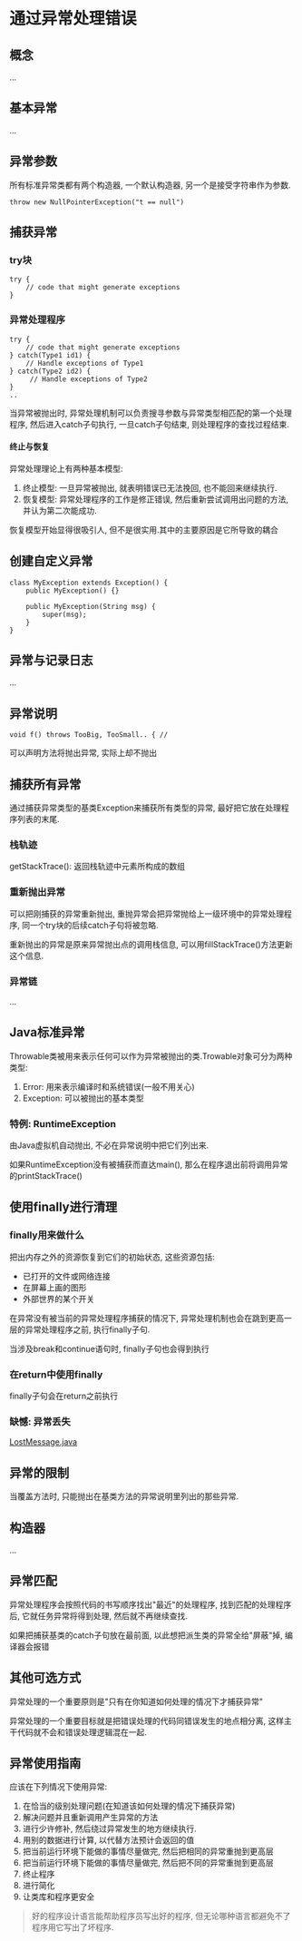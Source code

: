 # 通过异常处理错误
## 概念
...

## 基本异常
...

## 异常参数
所有标准异常类都有两个构造器, 一个默认构造器, 另一个是接受字符串作为参数.  

`throw new NullPointerException("t == null")`

## 捕获异常
### try块
```$xslt
try {
    // code that might generate exceptions
}
```

### 异常处理程序
```$xslt
try {
    // code that might generate exceptions
} catch(Type1 id1) {
    // Handle exceptions of Type1
} catch(Type2 id2) {
     // Handle exceptions of Type2
}
..
```  

当异常被抛出时, 异常处理机制可以负责搜寻参数与异常类型相匹配的第一个处理程序, 然后进入catch子句执行, 一旦catch子句结束, 则处理程序的查找过程结束.  

#### 终止与恢复
异常处理理论上有两种基本模型:
1. 终止模型: 一旦异常被抛出, 就表明错误已无法挽回, 也不能回来继续执行.
2. 恢复模型: 异常处理程序的工作是修正错误, 然后重新尝试调用出问题的方法, 并认为第二次能成功.

恢复模型开始显得很吸引人, 但不是很实用.其中的主要原因是它所导致的耦合 

## 创建自定义异常
```$xslt
class MyException extends Exception() {
    public MyException() {}
    
    public MyException(String msg) {
        super(msg);
    }
}
```

## 异常与记录日志
...

## 异常说明
`void f() throws TooBig, TooSmall.. { //`  

可以声明方法将抛出异常, 实际上却不抛出  

## 捕获所有异常
通过捕获异常类型的基类Exception来捕获所有类型的异常, 最好把它放在处理程序列表的末尾.  

### 栈轨迹
getStackTrace(): 返回栈轨迹中元素所构成的数组

### 重新抛出异常
可以把刚捕获的异常重新抛出, 重抛异常会把异常抛给上一级环境中的异常处理程序, 同一个try块的后续catch子句将被忽略.  

重新抛出的异常是原来异常抛出点的调用栈信息, 可以用fillStackTrace()方法更新这个信息.  

### 异常链
...
## Java标准异常
Throwable类被用来表示任何可以作为异常被抛出的类.Trowable对象可分为两种类型: 
1. Error: 用来表示编译时和系统错误(一般不用关心)
2. Exception: 可以被抛出的基本类型

### 特例: RuntimeException
由Java虚拟机自动抛出, 不必在异常说明中把它们列出来.  

如果RuntimeException没有被捕获而直达main(), 那么在程序退出前将调用异常的printStackTrace()  

## 使用finally进行清理
### finally用来做什么
把出内存之外的资源恢复到它们的初始状态, 这些资源包括: 
- 已打开的文件或网络连接
- 在屏幕上画的图形
- 外部世界的某个开关

在异常没有被当前的异常处理程序捕获的情况下, 异常处理机制也会在跳到更高一层的异常处理程序之前, 执行finally子句.  

当涉及break和continue语句时, finally子句也会得到执行


### 在return中使用finally
finally子句会在return之前执行

### 缺憾: 异常丢失
[LostMessage.java](./LostMessage.java)

## 异常的限制
当覆盖方法时, 只能抛出在基类方法的异常说明里列出的那些异常.  

## 构造器
... 

## 异常匹配
异常处理程序会按照代码的书写顺序找出"最近"的处理程序, 找到匹配的处理程序后, 它就任务异常将得到处理, 然后就不再继续查找.  

如果把捕获基类的catch子句放在最前面, 以此想把派生类的异常全给"屏蔽"掉, 编译器会报错  

## 其他可选方式
异常处理的一个重要原则是"只有在你知道如何处理的情况下才捕获异常"  

异常处理的一个重要目标就是把错误处理的代码同错误发生的地点相分离, 这样主干代码就不会和错误处理逻辑混在一起.  

## 异常使用指南
应该在下列情况下使用异常:
1. 在恰当的级别处理问题(在知道该如何处理的情况下捕获异常)
2. 解决问题并且重新调用产生异常的方法
3. 进行少许修补, 然后绕过异常发生的地方继续执行.
4. 用别的数据进行计算, 以代替方法预计会返回的值
5. 把当前运行环境下能做的事情尽量做完, 然后把相同的异常重抛到更高层
6. 把当前运行环境下能做的事情尽量做完, 然后把不同的异常重抛到更高层
7. 终止程序
8. 进行简化
9. 让类库和程序更安全

> 好的程序设计语言能帮助程序员写出好的程序, 但无论哪种语言都避免不了程序用它写出了坏程序. 